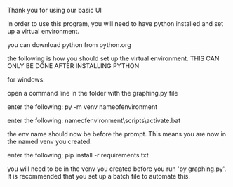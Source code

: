 Thank you for using our basic UI

in order to use this program, you will need to have python installed and set up a virtual environment.

you can download python from python.org

the following is how you should set up the virtual environment. THIS CAN ONLY BE DONE AFTER INSTALLING PYTHON


for windows:

open a command line in the folder with the graphing.py file

enter the following: py -m venv nameofenvironment

enter the following: nameofenvironment\scripts\activate.bat

the env name should now be before the prompt. This means you are now in the named venv you created.

enter the following; pip install -r requirements.txt

you will need to be in the venv you created before you run 'py graphing.py'. It is recommended that you set up a batch file to automate this.
